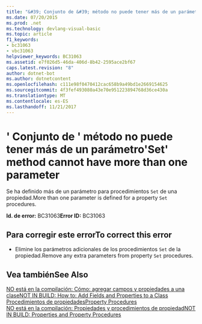 ```yaml
---
title: "&#39; Conjunto de &#39; método no puede tener más de un parámetro"
ms.date: 07/20/2015
ms.prod: .net
ms.technology: devlang-visual-basic
ms.topic: article
f1_keywords:
- bc31063
- vbc31063
helpviewer_keywords: BC31063
ms.assetid: e7f026d5-46da-406d-8b42-2595ace2bf67
caps.latest.revision: "8"
author: dotnet-bot
ms.author: dotnetcontent
ms.openlocfilehash: c111e98f0470412cac658b9a49bd1e2669154625
ms.sourcegitcommit: 4f3fef493080a43e70e951223894768d36ce430a
ms.translationtype: MT
ms.contentlocale: es-ES
ms.lasthandoff: 11/21/2017
---
```

# <a name="39set39-method-cannot-have-more-than-one-parameter"></a><span data-ttu-id="8fe0d-102">&#39; Conjunto de &#39; método no puede tener más de un parámetro</span><span class="sxs-lookup"><span data-stu-id="8fe0d-102">&#39;Set&#39; method cannot have more than one parameter</span></span>
<span data-ttu-id="8fe0d-103">Se ha definido más de un parámetro para procedimientos `Set` de una propiedad.</span><span class="sxs-lookup"><span data-stu-id="8fe0d-103">More than one parameter is defined for a property `Set` procedures.</span></span>  
  
 <span data-ttu-id="8fe0d-104">**Id. de error:** BC31063</span><span class="sxs-lookup"><span data-stu-id="8fe0d-104">**Error ID:** BC31063</span></span>  
  
## <a name="to-correct-this-error"></a><span data-ttu-id="8fe0d-105">Para corregir este error</span><span class="sxs-lookup"><span data-stu-id="8fe0d-105">To correct this error</span></span>  
  
-   <span data-ttu-id="8fe0d-106">Elimine los parámetros adicionales de los procedimientos `Set` de la propiedad.</span><span class="sxs-lookup"><span data-stu-id="8fe0d-106">Remove any extra parameters from property `Set` procedures.</span></span>  
  
## <a name="see-also"></a><span data-ttu-id="8fe0d-107">Vea también</span><span class="sxs-lookup"><span data-stu-id="8fe0d-107">See Also</span></span>  
 [<span data-ttu-id="8fe0d-108">NO está en la compilación: Cómo: agregar campos y propiedades a una clase</span><span class="sxs-lookup"><span data-stu-id="8fe0d-108">NOT IN BUILD: How to: Add Fields and Properties to a Class</span></span>](http://msdn.microsoft.com/en-us/ae53f61b-3abc-413e-8931-703c5f5e8fc2)  
 [<span data-ttu-id="8fe0d-109">Procedimientos de propiedades</span><span class="sxs-lookup"><span data-stu-id="8fe0d-109">Property Procedures</span></span>](../../visual-basic/programming-guide/language-features/procedures/property-procedures.md)  
 [<span data-ttu-id="8fe0d-110">NO está en la compilación: Propiedades y procedimientos de propiedad</span><span class="sxs-lookup"><span data-stu-id="8fe0d-110">NOT IN BUILD: Properties and Property Procedures</span></span>](http://msdn.microsoft.com/en-us/23e2a1ec-7e9d-4109-8940-c703d981077b)
